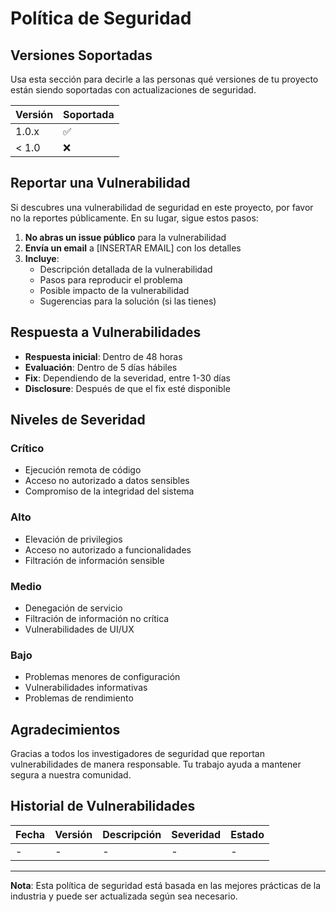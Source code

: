 # Política de Seguridad

## Versiones Soportadas

Usa esta sección para decirle a las personas qué versiones de tu proyecto están siendo soportadas con actualizaciones de seguridad.

| Versión | Soportada          |
| ------- | ------------------ |
| 1.0.x   | :white_check_mark: |
| < 1.0   | :x:                |

## Reportar una Vulnerabilidad

Si descubres una vulnerabilidad de seguridad en este proyecto, por favor no la reportes públicamente. En su lugar, sigue estos pasos:

1. **No abras un issue público** para la vulnerabilidad
2. **Envía un email** a [INSERTAR EMAIL] con los detalles
3. **Incluye**:
   - Descripción detallada de la vulnerabilidad
   - Pasos para reproducir el problema
   - Posible impacto de la vulnerabilidad
   - Sugerencias para la solución (si las tienes)

## Respuesta a Vulnerabilidades

- **Respuesta inicial**: Dentro de 48 horas
- **Evaluación**: Dentro de 5 días hábiles
- **Fix**: Dependiendo de la severidad, entre 1-30 días
- **Disclosure**: Después de que el fix esté disponible

## Niveles de Severidad

### Crítico
- Ejecución remota de código
- Acceso no autorizado a datos sensibles
- Compromiso de la integridad del sistema

### Alto
- Elevación de privilegios
- Acceso no autorizado a funcionalidades
- Filtración de información sensible

### Medio
- Denegación de servicio
- Filtración de información no crítica
- Vulnerabilidades de UI/UX

### Bajo
- Problemas menores de configuración
- Vulnerabilidades informativas
- Problemas de rendimiento

## Agradecimientos

Gracias a todos los investigadores de seguridad que reportan vulnerabilidades de manera responsable. Tu trabajo ayuda a mantener segura a nuestra comunidad.

## Historial de Vulnerabilidades

| Fecha | Versión | Descripción | Severidad | Estado |
|-------|----------|-------------|-----------|---------|
| - | - | - | - | - |

---

**Nota**: Esta política de seguridad está basada en las mejores prácticas de la industria y puede ser actualizada según sea necesario.
